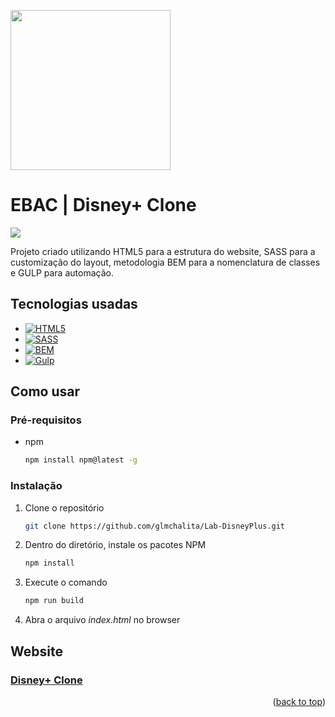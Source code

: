 <a name="readme-top"></a>

<img src="../media/images/ebac-logo.png?raw=true" width="256">

# EBAC | Disney+ Clone

<img src="../media/images/disney-plus-clone.png?raw=true">

Projeto criado utilizando HTML5 para a estrutura do website, SASS para a customização do layout, metodologia BEM para a nomenclatura de classes e GULP para automação.

## Tecnologias usadas

- [![HTML5][HTML]][HTML-url]
- [![SASS][SASS]][SASS-url]
- [![BEM][BEM]][BEM-url]
- [![Gulp][Gulp]][Gulp-url]

## Como usar

### Pré-requisitos

- npm
  ```sh
  npm install npm@latest -g
  ```

### Instalação

1. Clone o repositório
   ```sh
   git clone https://github.com/glmchalita/Lab-DisneyPlus.git
   ```
2. Dentro do diretório, instale os pacotes NPM
   ```sh
   npm install
   ```
3. Execute o comando
   ```sh
   npm run build
   ```
4. Abra o arquivo _index.html_ no browser

## Website

### [Disney+ Clone][Disney-url]

<p align="right">(<a href="#readme-top">back to top</a>)</p>

[HTML]: https://img.shields.io/badge/HTML5-%23E34F26?style=for-the-badge&logo=html5&logoColor=%23fff
[HTML-url]: https://html.spec.whatwg.org/
[SASS]: https://img.shields.io/badge/SASS-%23CC6699?style=for-the-badge&logo=sass&logoColor=%23FFF
[SASS-url]: https://sass-lang.com/
[Gulp]: https://img.shields.io/badge/GULP-%23CF4647?style=for-the-badge&logo=gulp&logoColor=%23FFF
[Gulp-url]: https://gulpjs.com/
[BEM]: https://img.shields.io/badge/BEM-000000?style=for-the-badge&logo=bem
[BEM-url]: https://getbem.com/
[Disney-url]: https://disneyplus-clone-pearl.vercel.app/
